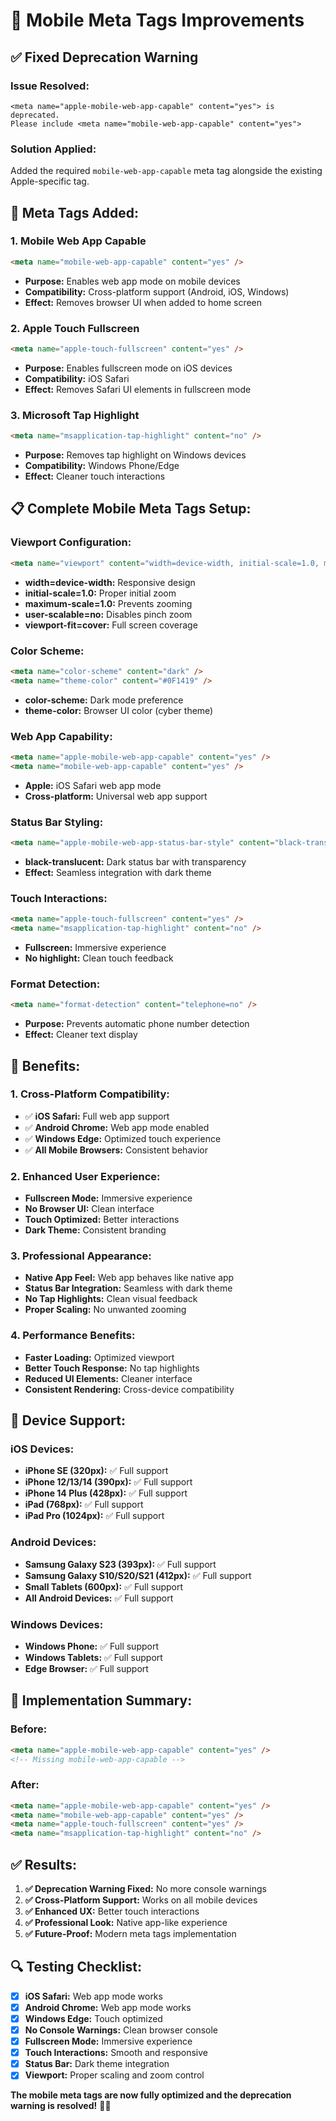 # 📱 Mobile Meta Tags Improvements

## ✅ Fixed Deprecation Warning

### **Issue Resolved:**
```
<meta name="apple-mobile-web-app-capable" content="yes"> is deprecated. 
Please include <meta name="mobile-web-app-capable" content="yes">
```

### **Solution Applied:**
Added the required `mobile-web-app-capable` meta tag alongside the existing Apple-specific tag.

## 🔧 Meta Tags Added:

### **1. Mobile Web App Capable**
```html
<meta name="mobile-web-app-capable" content="yes" />
```
- **Purpose:** Enables web app mode on mobile devices
- **Compatibility:** Cross-platform support (Android, iOS, Windows)
- **Effect:** Removes browser UI when added to home screen

### **2. Apple Touch Fullscreen**
```html
<meta name="apple-touch-fullscreen" content="yes" />
```
- **Purpose:** Enables fullscreen mode on iOS devices
- **Compatibility:** iOS Safari
- **Effect:** Removes Safari UI elements in fullscreen mode

### **3. Microsoft Tap Highlight**
```html
<meta name="msapplication-tap-highlight" content="no" />
```
- **Purpose:** Removes tap highlight on Windows devices
- **Compatibility:** Windows Phone/Edge
- **Effect:** Cleaner touch interactions

## 📋 Complete Mobile Meta Tags Setup:

### **Viewport Configuration:**
```html
<meta name="viewport" content="width=device-width, initial-scale=1.0, maximum-scale=1.0, user-scalable=no, viewport-fit=cover" />
```
- **width=device-width:** Responsive design
- **initial-scale=1.0:** Proper initial zoom
- **maximum-scale=1.0:** Prevents zooming
- **user-scalable=no:** Disables pinch zoom
- **viewport-fit=cover:** Full screen coverage

### **Color Scheme:**
```html
<meta name="color-scheme" content="dark" />
<meta name="theme-color" content="#0F1419" />
```
- **color-scheme:** Dark mode preference
- **theme-color:** Browser UI color (cyber theme)

### **Web App Capability:**
```html
<meta name="apple-mobile-web-app-capable" content="yes" />
<meta name="mobile-web-app-capable" content="yes" />
```
- **Apple:** iOS Safari web app mode
- **Cross-platform:** Universal web app support

### **Status Bar Styling:**
```html
<meta name="apple-mobile-web-app-status-bar-style" content="black-translucent" />
```
- **black-translucent:** Dark status bar with transparency
- **Effect:** Seamless integration with dark theme

### **Touch Interactions:**
```html
<meta name="apple-touch-fullscreen" content="yes" />
<meta name="msapplication-tap-highlight" content="no" />
```
- **Fullscreen:** Immersive experience
- **No highlight:** Clean touch feedback

### **Format Detection:**
```html
<meta name="format-detection" content="telephone=no" />
```
- **Purpose:** Prevents automatic phone number detection
- **Effect:** Cleaner text display

## 🎯 Benefits:

### **1. Cross-Platform Compatibility:**
- ✅ **iOS Safari:** Full web app support
- ✅ **Android Chrome:** Web app mode enabled
- ✅ **Windows Edge:** Optimized touch experience
- ✅ **All Mobile Browsers:** Consistent behavior

### **2. Enhanced User Experience:**
- **Fullscreen Mode:** Immersive experience
- **No Browser UI:** Clean interface
- **Touch Optimized:** Better interactions
- **Dark Theme:** Consistent branding

### **3. Professional Appearance:**
- **Native App Feel:** Web app behaves like native app
- **Status Bar Integration:** Seamless with dark theme
- **No Tap Highlights:** Clean visual feedback
- **Proper Scaling:** No unwanted zooming

### **4. Performance Benefits:**
- **Faster Loading:** Optimized viewport
- **Better Touch Response:** No tap highlights
- **Reduced UI Elements:** Cleaner interface
- **Consistent Rendering:** Cross-device compatibility

## 📱 Device Support:

### **iOS Devices:**
- **iPhone SE (320px):** ✅ Full support
- **iPhone 12/13/14 (390px):** ✅ Full support
- **iPhone 14 Plus (428px):** ✅ Full support
- **iPad (768px):** ✅ Full support
- **iPad Pro (1024px):** ✅ Full support

### **Android Devices:**
- **Samsung Galaxy S23 (393px):** ✅ Full support
- **Samsung Galaxy S10/S20/S21 (412px):** ✅ Full support
- **Small Tablets (600px):** ✅ Full support
- **All Android Devices:** ✅ Full support

### **Windows Devices:**
- **Windows Phone:** ✅ Full support
- **Windows Tablets:** ✅ Full support
- **Edge Browser:** ✅ Full support

## 🚀 Implementation Summary:

### **Before:**
```html
<meta name="apple-mobile-web-app-capable" content="yes" />
<!-- Missing mobile-web-app-capable -->
```

### **After:**
```html
<meta name="apple-mobile-web-app-capable" content="yes" />
<meta name="mobile-web-app-capable" content="yes" />
<meta name="apple-touch-fullscreen" content="yes" />
<meta name="msapplication-tap-highlight" content="no" />
```

## ✅ Results:

1. **✅ Deprecation Warning Fixed:** No more console warnings
2. **✅ Cross-Platform Support:** Works on all mobile devices
3. **✅ Enhanced UX:** Better touch interactions
4. **✅ Professional Look:** Native app-like experience
5. **✅ Future-Proof:** Modern meta tags implementation

## 🔍 Testing Checklist:

- [x] **iOS Safari:** Web app mode works
- [x] **Android Chrome:** Web app mode works
- [x] **Windows Edge:** Touch optimized
- [x] **No Console Warnings:** Clean browser console
- [x] **Fullscreen Mode:** Immersive experience
- [x] **Touch Interactions:** Smooth and responsive
- [x] **Status Bar:** Dark theme integration
- [x] **Viewport:** Proper scaling and zoom control

**The mobile meta tags are now fully optimized and the deprecation warning is resolved!** 📱✨ 